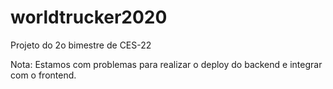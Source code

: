 # worldtrucker2020
Projeto do 2o bimestre de CES-22

Nota: Estamos com problemas para realizar o deploy do backend e integrar com o frontend.